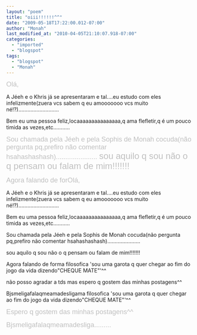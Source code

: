 ```yaml
---
layout: "poem"
title: "oiii!!!!!!^^"
date: "2009-05-18T17:22:00.012-07:00"
author: "Monah"
last_modified_at: "2010-04-05T21:10:07.918-07:00"
categories:
  - "imported"
  - "blogspot"
tags:
  - "blogspot"
  - "Monah"
---
```


<span style="COLOR: rgb(255,255,255);font-family:arial;font-size:130%;color:#c0c0c0;"   >Olá,

A <span class="blsp-spelling-error" id="SPELLING_ERROR_0">Jéeh e o <span class="blsp-spelling-error" id="SPELLING_ERROR_1">Khris já se apresentaram e tal....eu estudo com eles infelizmente(<span class="blsp-spelling-error" id="SPELLING_ERROR_2">zuera <span class="blsp-spelling-error" id="SPELLING_ERROR_3">vcs sabem q eu <span class="blsp-spelling-error" id="SPELLING_ERROR_4">amooooooo <span class="blsp-spelling-error" id="SPELLING_ERROR_5">vcs muito <span class="blsp-spelling-error" id="SPELLING_ERROR_6">né!?)...........................

Bem eu uma pessoa feliz,<span class="blsp-spelling-error" id="SPELLING_ERROR_7">locaaaaaaaaaaaaaaa,q ama <span class="blsp-spelling-error" id="SPELLING_ERROR_8">flefletir,q é um pouco <span class="blsp-spelling-error" id="SPELLING_ERROR_9">timida as vezes,etc...........

<span style="COLOR: rgb(255,255,255);font-family:arial;font-size:130%;color:#c0c0c0;"   >Sou chamada pela <span class="blsp-spelling-error" id="SPELLING_ERROR_10">Jéeh e pela <span class="blsp-spelling-error" id="SPELLING_ERROR_11">Sophis de <span class="blsp-spelling-error" id="SPELLING_ERROR_12">Monah <span class="blsp-spelling-error" id="SPELLING_ERROR_13">cocuda(não pergunta <span class="blsp-spelling-error" id="SPELLING_ERROR_14">pq,prefiro não comentar <span class="blsp-spelling-error" id="SPELLING_ERROR_15">hsahashashash)......................
<span style="COLOR: rgb(255,255,255);font-family:arial;font-size:130%;color:#c0c0c0;"   >sou aquilo q sou não o q pensam ou falam de mim!!!!!!!

<p><span style="COLOR: rgb(255,255,255);font-family:arial;font-size:130%;color:#c0c0c0;"   >Agora falando de <span class="blsp-spelling-error" id="SPELLING_ERROR_16">forOlá,

A <span class="blsp-spelling-error" id="SPELLING_ERROR_17">Jéeh e o <span class="blsp-spelling-error" id="SPELLING_ERROR_18">Khris já se apresentaram e tal....eu estudo com eles infelizmente(<span class="blsp-spelling-error" id="SPELLING_ERROR_19">zuera <span class="blsp-spelling-error" id="SPELLING_ERROR_20">vcs sabem q eu <span class="blsp-spelling-error" id="SPELLING_ERROR_21">amooooooo <span class="blsp-spelling-error" id="SPELLING_ERROR_22">vcs muito <span class="blsp-spelling-error" id="SPELLING_ERROR_23">né!?)...........................

Bem eu uma pessoa feliz,<span class="blsp-spelling-error" id="SPELLING_ERROR_24">locaaaaaaaaaaaaaaa,q ama <span class="blsp-spelling-error" id="SPELLING_ERROR_25">flefletir,q é um pouco <span class="blsp-spelling-error" id="SPELLING_ERROR_26">timida as vezes,etc...........

Sou chamada pela <span class="blsp-spelling-error" id="SPELLING_ERROR_27">Jéeh e pela <span class="blsp-spelling-error" id="SPELLING_ERROR_28">Sophis de <span class="blsp-spelling-error" id="SPELLING_ERROR_29">Monah <span class="blsp-spelling-error" id="SPELLING_ERROR_30">cocuda(não pergunta <span class="blsp-spelling-error" id="SPELLING_ERROR_31">pq,prefiro não comentar <span class="blsp-spelling-error" id="SPELLING_ERROR_32">hsahashashash)......................

sou aquilo q sou não o q pensam ou falam de mim!!!!!!!

Agora falando de forma <span class="blsp-spelling-error" id="SPELLING_ERROR_33">filosofica 'sou uma garota q quer chegar ao fim do jogo da vida dizendo"CHEQUE MATE"'^^

não posso agradar a <span class="blsp-spelling-error" id="SPELLING_ERROR_34">tds mas espero q gostem das minhas <span class="blsp-spelling-error" id="SPELLING_ERROR_35">postagens^^

<span class="blsp-spelling-error" id="SPELLING_ERROR_36">Bjsmeligafalaqmeamadesligama <span class="blsp-spelling-error" id="SPELLING_ERROR_37">filosofica 'sou uma garota q quer chegar ao fim do jogo da vida dizendo"CHEQUE MATE"'^^</p><p><span style="COLOR: rgb(255,255,255);font-family:arial;font-size:130%;color:#c0c0c0;"   >Espero q gostem das minhas <span class="blsp-spelling-error" id="SPELLING_ERROR_38">postagens^^

<span style="COLOR: rgb(255,255,255);font-family:arial;" ><span style="font-size:130%;"><span style="color:#c0c0c0;"><span class="blsp-spelling-error" id="SPELLING_ERROR_39"  style="color:#c0c0c0;">Bjsmeligafalaqmeamadesliga.........
<span style="COLOR: rgb(204,102,204)"></p>